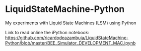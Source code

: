 # LiquidStateMachine-Python
My experiments with Liquid State Machines (LSM) using Python

Link to read online the iPython notebook:
https://github.com/ricardodeazambuja/LiquidStateMachine-Python/blob/master/BEE_Simulator_DEVELOPMENT_MAC.ipynb
